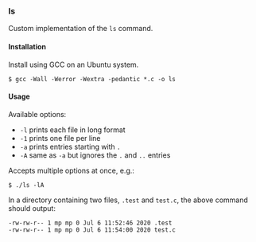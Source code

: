 ### ls
Custom implementation of the `ls` command.

#### Installation
Install using GCC on an Ubuntu system.
```
$ gcc -Wall -Werror -Wextra -pedantic *.c -o ls
```
#### Usage
Available options:
- `-l` prints each file in long format
- `-1` prints one file per line
- `-a` prints entries starting with `.`
- `-A` same as `-a` but ignores the `.` and `..` entries

Accepts multiple options at once, e.g.:
```
$ ./ls -lA
```
In a directory containing two files, `.test` and `test.c`, the above command should output:
```
-rw-rw-r-- 1 mp mp 0 Jul 6 11:52:46 2020 .test
-rw-rw-r-- 1 mp mp 0 Jul 6 11:54:00 2020 test.c
```
